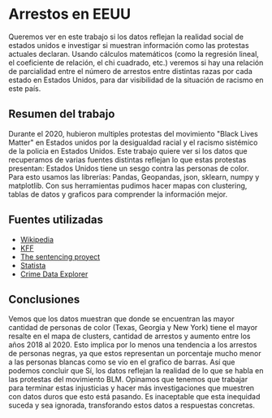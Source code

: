# Arrestos en EEUU
Queremos ver en este trabajo si los datos reflejan la realidad social de estados unidos e investigar si muestran
información como las protestas actuales declaran. Usando cálculos matemáticos (como la
regresión lineal, el coeficiente de relación, el chi cuadrado, etc.) veremos si hay una relación
de parcialidad entre el número de arrestos entre distintas razas por cada estado en Estados
Unidos, para dar visibilidad de la situación de racismo en este país.

## Resumen del trabajo
Durante el 2020, hubieron multiples protestas del movimiento  "Black Lives Matter" en Estados unidos por la desigualdad racial y el  racismo sistémico de la policia en Estados Unidos.
Este trabajo quiere ver si los datos que  recuperamos de varias fuentes distintas reflejan lo  que estas protestas presentan: Estados Unidos  tiene un sesgo contra las personas de color. 
Para esto usamos las librerías: Pandas, Geopandas, json, sklearn, numpy y matplotlib. Con sus herramientas pudimos hacer mapas con clustering, tablas de datos y graficos para comprender la información mejor. 

## Fuentes utilizadas
- [Wikipedia](https://en.wikipedia.org/wiki/Demographics_of_the_United_States#:~:text=According%20to%20the%202020%20Census,%2C%20and%20July%201%2C%202006.)
- [KFF](https://www.kff.org/other/state-indicator/distribution-by-raceethnicity/?currentTimeframe=0&sortModel=%7B%22colId%22:%22Location%22,%22sort%22:%22asc%22%7D)
- [The sentencing proyect](https://www.sentencingproject.org/the-facts/#detail?state1Option=U.S.%20Total&state2Option=0)
- [Statista](https://www.statista.com/statistics/191261/number-of-arrests-for-all-offenses-in-the-us-since-1990/)
- [Crime Data Explorer](https://crime-data-explorer.app.cloud.gov/pages/explorer/crime/arrest)

## Conclusiones 
Vemos que los datos muestran que donde se encuentran las mayor cantidad de personas de  color (Texas, Georgia y New York) tiene el mayor resalte en el mapa de clusters, cantidad de  arrestos y aumento entre los años 2018 al 2020.
Esto implica por lo menos una tendencia a los arrestos de personas negras, ya que estos  representan un porcentaje mucho menor a las personas blancas como se vio en el grafico de barras. Así que podemos  concluir que Sí, los datos reflejan la realidad de lo que se habla en las protestas del  movimiento BLM.
Opinamos que tenemos que trabajar para terminar estas injusticias y hacer más  investigaciones que muestren con datos duros que esto está pasando. Es inaceptable que esta  inequidad suceda y sea ignorada, transforando estos datos a respuestas concretas.
